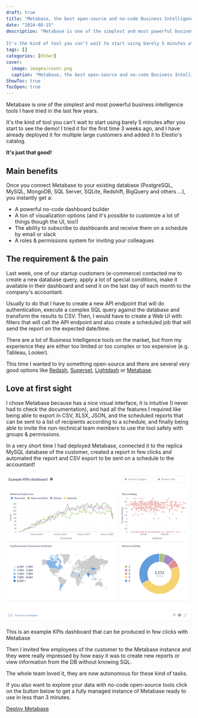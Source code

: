 ```yaml
---
draft: true
title: "Metabase, the best open-source and no-code Business Intelligence tool"
date: "2024-08-15"
description: "Metabase is one of the simplest and most powerful business intelligence tools I have tried in the last few years.

It's the kind of tool you can't wait to start using barely 5 minutes after you start to see the demo! I tried it for the"
tags: []
categories: [Other]
cover:
  image: images/cover.png
  caption: "Metabase, the best open-source and no-code Business Intelligence tool"
ShowToc: true
TocOpen: true
---
```



Metabase is one of the simplest and most powerful business intelligence tools I have tried in the last few years. 

It's the kind of tool you can't wait to start using barely 5 minutes after you start to see the demo! I tried it for the first time 3 weeks ago, and I have already deployed it for multiple large customers and added it to Elestio's catalog. 

**It's just that good!**

## Main benefits

Once you connect Metabase to your existing database (PostgreSQL, MySQL, MongoDB, SQL Server, SQLite, Redshift, BigQuery and others ...), you instantly get a:

* A powerful no\-code dashboard builder
* A ton of visualization options (and it's possible to customize a lot of things though the UI, too!)
* The ability to subscribe to dashboards and receive them on a schedule by email or slack
* A roles \& permissions system for inviting your colleagues

## The requirement \& the pain

Last week, one of our startup customers (e\-commerce) contacted me to create a new database query, apply a lot of special conditions, make it available in their dashboard and send it on the last day of each month to the company's accountant. 

Usually to do that I have to create a new API endpoint that will do authentication, execute a complex SQL query against the database and transform the results to CSV. Then, I would have to create a Web UI with filters that will call the API endpoint and also create a scheduled job that will send the report on the expected date/time.

There are a lot of Business Intelligence tools on the market, but from my experience they are either too limited or too complex or too expensive (e.g. Tableau, Looker).

This time I wanted to try something open\-source and there are several very good options like [Redash](https://elest.io/open-source/redash?ref=blog.elest.io), [Superset](https://elest.io/open-source/superset?ref=blog.elest.io), [Lightdash](https://elest.io/open-source/lightdash?ref=blog.elest.io) or [Metabase](https://elest.io/open-source/metabase?ref=blog.elest.io).

## Love at first sight

I chose Metabase because has a nice visual interface, it is intuitive (I never had to check the documentation), and had all the features I required like being able to export in CSV, XLSX, JSON, and the scheduled reports that can be sent to a list of recipients according to a schedule, and finally being able to invite the non\-technical team members to use the tool safely with groups \& permissions.

In a very short time I had deployed Metabase, connected it to the replica MySQL database of the customer, created a report in few clicks and automated the report and CSV export to be sent on a schedule to the accountant! 

![](images/powered-by-metabase.png)

This is an example KPIs dashboard that can be produced in few clicks with Metabase

Then I invited few employees of the customer to the Metabase instance and they were really impressed by how easy it was to create new reports or view information from the DB without knowing SQL.

The whole team loved it, they are now autonomous for these kind of tasks.

If you also want to explore your data with no\-code open\-source tools click on the button below to get a fully managed instance of Metabase ready to use in less than 3 minutes. 

[Deploy Metabase](https://dash.elest.io/deploy?soft=Metabase&id=87&ref=blog.elest.io)

